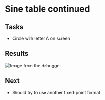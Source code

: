 # Sine table continued

## Tasks
* Circle with letter A on screen

## Results

![Image from the debugger](images/debugger.png)

## Next 
* Should try to use another fixed-point format